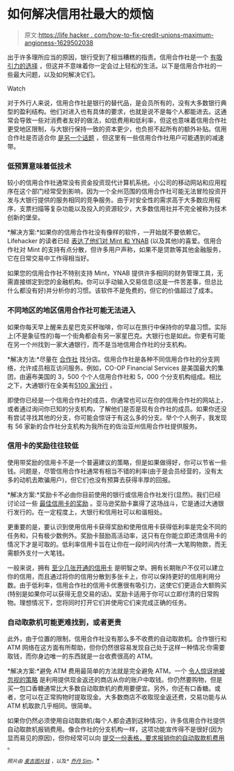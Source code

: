 # 如何解决信用社最大的烦恼

> 原文:[https://life hacker . com/how-to-fix-credit-unions-maximum-angioness-1629502038](https://lifehacker.com/how-to-fix-credit-unions-biggest-annoyances-1629502038)

出于许多理所应当的原因，银行受到了相当糟糕的指责。信用合作社是一个 [有吸引力的选择](https://lifehacker.com/how-do-i-switch-from-my-bank-to-a-credit-union-5857091) ，但这并不意味着你一定会过上轻松的生活。以下是信用合作社的一些最大问题，以及如何解决它们。

Watch

对于外行人来说，信用合作社是银行的替代品，是会员所有的，没有大多数银行典型的盈利结构。他们对进入也有具体的要求，也就是说不是每个人都能进去。这通常会导致一些对消费者友好的做法，如低费用和低利率，但这也意味着信用合作社更受地区限制，与大银行保持一致的资本更少，也负担不起所有的额外补贴。信用合作社是否适合你 [是另一个话题](https://lifehacker.com/why-choose-a-credit-union-over-a-bank-5055408) ，但这里有一些信用合作社用户可能遇到的减速带。

### **低预算意味着低技术**

较小的信用合作社通常没有资金投资现代计算机系统。小公司的移动网站和应用程序在这个部门经常受到影响，因为一个全州范围的信用合作社可能无法冒险投资开发与大银行提供的服务相同的竞争服务。由于对安全性的需求高于大多数应用程序，支票扫描等复杂功能以及投入的资源较少，大多数信用社并不完全被称为技术创新的堡垒。

*解决方案:*如果你的信用合作社没有像样的软件，一开始就不要依赖它。Lifehacker 的读者已经 [表达了他们对 Mint 和 YNAB](https://lifehacker.com/five-best-personal-finance-tools-5828438) (以及其他)的喜爱。信用合作社对 Mint 的支持有点分散，但许多用户声称，如果不是贷款等其他金融服务，它在日常交易中工作得相当好。

如果您的信用合作社不特别支持 Mint，YNAB 提供许多相同的财务管理工具，无需直接绑定到您的金融机构。你可以手动输入交易信息(这是一件苦差事，但总比什么都没有好)并分析你的习惯。该软件不是免费的，但它的价值超过了成本。

### **不同地区的地区信用合作社可能无法进入**

如果你每天早上醒来去星巴克买杯咖啡，你可以在旅行中保持你的早晨习惯。实际上(不是象征性的)每一个街角都会有另一家星巴克。大银行也是如此。你更有可能在另一个州找到一家大通银行，而不是当地信用合作社的分支机构。

*解决方法:*尽量在 [合作社](http://www.co-opfs.org/) 找分店。信用合作社是各种不同信用合作社的分支网络，允许成员相互访问服务。例如，CO-OP Financial Services 是美国最大的集团，由遍布美国的 3，500 个个人信用合作社和 5，000 个分支机构组成。相比之下，大通银行在全美有[5100 家分行](http://en.wikipedia.org/wiki/Chase_(bank)) 。

即使你已经是一个信用合作社的成员，你通常也可以在你的信用合作社的网站上，或者通过询问你已知的分支机构，了解他们是否是现有合作社的成员。如果你还没有尝试寻找其他的分支，你可能会惊讶于有这么多的分支。举个个人例子，我发现有 56 家新的合作社分支机构为我所在的佐治亚州信用合作社提供服务。

### **信用卡的奖励往往较低**

使用带奖励的信用卡不是一个普遍建议的策略，但是如果做得好，你可以节省一些钱。问题是，尽管信用合作社通常有相当不错的利率(由于是会员经营的，没有太多的动机去欺骗用户)，但它们也没有预算去获得丰厚的回报。

*解决方案:*奖励卡不必由你目前使用的银行或信用合作社发行(显然)。我们已经讨论过一些 [最佳信用卡的奖励](https://lifehacker.com/five-best-rewards-credit-cards-1622819827) 。亚马逊奖励卡赢得了这场战斗，它是通过大通银行发行的。在一定程度上，大银行和信用社可以和谐相处。

更重要的是，要认识到使用信用卡获得奖励和使用信用卡获得低利率是完全不同的任务和，只有极少数例外。奖励卡鼓励高活动率，这只有在你能立即还清信用卡的情况下才是可取的。低利率信用卡旨在让你在一段时间内付清一大笔购物款，而无需额外支付一大笔钱。

一般来说，拥有 [至少几张开通的信用卡](https://lifehacker.com/maintain-three-credit-cards-to-boost-your-credit-score-496957456) 是明智之举。拥有长期账户不仅可以建立你的信用，而且通过将你的信用分散到多张卡上，你可以保持更好的信用利用分数。由于低利率，信用合作社的信用卡优惠很有吸引力，这使它们更适合大额购买(特别是如果你可以获得无息交易的话)。奖励卡适用于你可以立即付清的日常购物。理想情况下，您将同时打开它们并使用它们来完成正确的任务。

### 自动取款机可能更难找到，或者更贵

此外，由于位置的限制，信用合作社没有那么多不收费的自动取款机。合作银行和 ATM 网络在这方面有所帮助，但你仍然很容易发现自己处于这样一种情况:你需要取钱，而你身边唯一的东西就是一台收费很高的 ATM。

*解决方案:*避免 ATM 费用最简单的方法就是完全避免 ATM。一个 [令人惊讶地被忽视的策略](https://lifehacker.com/465988839) 是利用提供现金返还的商店从你的账户中取钱。你仍然要购物，但是买一包口香糖通常比大多数自动取款机的费用要便宜。另外，你还有口香糖。或者，您可以在正常购物时提取现金。大多数商店不收取现金返还费，交易功能与从 ATM 机取款几乎相同。很简单。

如果你仍然必须使用自动取款机(每个人都会遇到这种情况)，许多信用合作社提供自动取款机报销费用。像合作社的分支机构一样，这项功能宣传得不是很好(因为显而易见的原因)，但你经常可以向 [提交一份表格，要求报销你的自动取款机费用](http://www.nerdwallet.com/blog/nerdwallets-picks/credit-unions-no-atm-fees/) 。

<small>*照片由*</small> [<small>*麦吉*</small>](http://www.flickr.com/photos/pleeker/2544467836)<small></small>*[<small>*图片钱*</small>](http://www.flickr.com/photos/59937401@N07/5856793551) <small>*，以及*</small> [<small>*乔丹 Sim*</small>](http://www.flickr.com/photos/jordan-sim/4644000049)<small>*。*</small>*